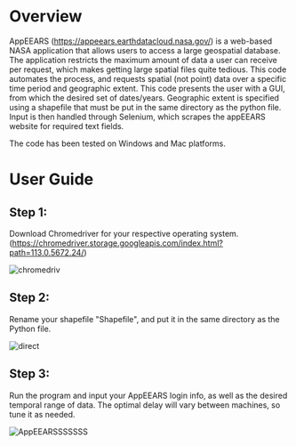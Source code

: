 # Overview

AppEEARS (https://appeears.earthdatacloud.nasa.gov/) is a web-based NASA application that allows users to access a large geospatial database.  The application restricts the maximum amount of data a user can receive per request, which makes getting large spatial files quite tedious.  This code automates the process, and requests spatial (not point) data over a specific time period and geographic extent.  This code presents the user with a GUI, from which the desired set of dates/years. Geographic extent is specified using a shapefile that must be put in the same directory as the python file.  Input is then handled through Selenium, which scrapes the appEEARS website for required text fields.

The code has been tested on Windows and Mac platforms. 

# User Guide

## Step 1:

Download Chromedriver for your respective operating system. (https://chromedriver.storage.googleapis.com/index.html?path=113.0.5672.24/)

![chromedriv](https://user-images.githubusercontent.com/92408910/234077946-e1bd893f-b64c-45af-9e2a-f10f8fc75be2.PNG)

## Step 2:

Rename your shapefile "Shapefile", and put it in the same directory as the Python file.

![direct](https://user-images.githubusercontent.com/92408910/234078748-8681b8c7-73e8-4518-82fe-52724c560031.PNG)

## Step 3: 

Run the program and input your AppEEARS login info, as well as the desired temporal range of data.  The optimal delay will vary between machines, so tune it as needed.  

![AppEEARSSSSSSS](https://user-images.githubusercontent.com/92408910/234077387-63e819b3-7817-4ada-bbb1-e158d2511746.PNG)
